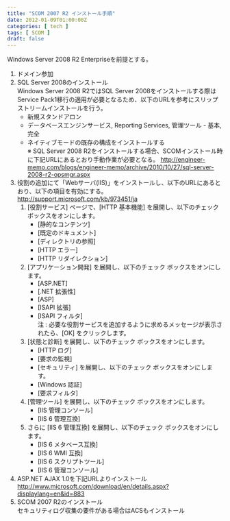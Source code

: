 ```yaml
---
title: "SCOM 2007 R2 インストール手順"
date: 2012-01-09T01:00:00Z
categories: [ tech ]
tags: [ SCOM ]
draft: false
---
```


Windows Server 2008 R2 Enterpriseを前提とする。

1. ドメイン参加
1. SQL Server 2008のインストール  
   Windows Server 2008 R2ではSQL Server 2008をインストールする際はService Pack1移行の適用が必要となるため、以下のURLを参考にスリップストリームインストールを行う。
   * 新規スタンドアロン
   * データベースエンジンサービス, Reporting Services, 管理ツール - 基本, 完全
   * ネイティブモードの既存の構成をインストールする  
     ※ SQL Server 2008 R2をインストールする場合、SCOMインストール時に下記URLにあるとおり手動作業が必要となる。
     http://engineer-memo.com/blogs/engineer-memo/archive/2010/10/27/sql-server-2008-r2-opsmgr.aspx
1. 役割の追加にて「Webサーバ(IIS)」をインストールし、以下のURLにあるとおり、以下の項目を有効にする。  
   http://support.microsoft.com/kb/973451/ja
   1. [役割サービス] ページで、[HTTP 基本機能] を展開し、以下のチェック ボックスをオンにします。
      * [静的なコンテンツ]
      * [既定のドキュメント]
      * [ディレクトリの参照]
      * [HTTP エラー]
      * [HTTP リダイレクション]
   1. [アプリケーション開発] を展開し、以下のチェック ボックスをオンにします。
      * [ASP.NET]
      * [.NET 拡張性]
      * [ASP]
      * [ISAPI 拡張]
      * [ISAPI フィルタ]  
        注 : 必要な役割サービスを追加するように求めるメッセージが表示されたら、[OK] をクリックします。
   1. [状態と診断] を展開し、以下のチェック ボックスをオンにします。
      * [HTTP ログ]
      * [要求の監視]
      * [セキュリティ] を展開し、以下のチェック ボックスをオンにします。
      * [Windows 認証]
      * [要求フィルタ]
   1. [管理ツール] を展開し、以下のチェック ボックスをオンにします。
      * [IIS 管理コンソール]
      * [IIS 6 管理互換]
   1. さらに [IIS 6 管理互換] を展開し、以下のチェック ボックスをオンにします。
      * [IIS 6 メタベース互換]
      * [IIS 6 WMI 互換]
      * [IIS 6 スクリプトツール]
      * [IIS 6 管理コンソール]
1. ASP.NET AJAX 1.0を下記URLよりインストール  
   http://www.microsoft.com/download/en/details.aspx?displaylang=en&id=883
1. SCOM 2007 R2のインストール  
   セキュリティログ収集の要件がある場合はACSもインストール